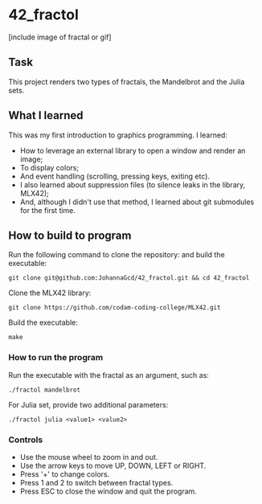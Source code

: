 # 42_fractol

[include image of fractal or gif]

## Task
This project renders two types of fractals, the Mandelbrot and the Julia sets.

## What I learned
This was my first introduction to graphics programming. I learned:
* How to leverage an external library to open a window and render an image;
* To display colors;
* And event handling (scrolling, pressing keys, exiting etc).
* I also learned about suppression files (to silence leaks in the library, MLX42);
* And, although I didn't use that method, I learned about git submodules for the first time.
 
## How to build to program
Run the following command to clone the repository: and build the executable:
```
git clone git@github.com:JohannaGcd/42_fractol.git && cd 42_fractol
```
Clone the MLX42 library:
```
git clone https://github.com/codam-coding-college/MLX42.git
```
Build the executable:
```
make
```

### How to run the program
Run the executable with the fractal as an argument, such as:
```
./fractol mandelbrot
```
For Julia set, provide two additional parameters:
```
./fractol julia <value1> <value2>
```
### Controls
* Use the mouse wheel to zoom in and out.
* Use the arrow keys to move UP, DOWN, LEFT or RIGHT.
* Press '+' to change colors. 
* Press 1 and 2 to switch between fractal types. 
* Press ESC to close the window and quit the program.
